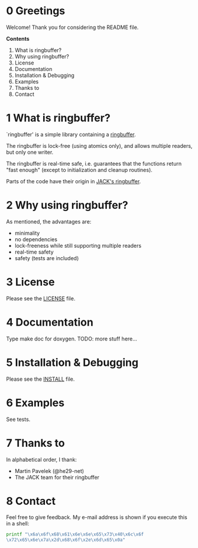 # 0 Greetings

Welcome! Thank you for considering the README file.

**Contents**

  1. What is ringbuffer?
  2. Why using ringbuffer?
  3. License
  4. Documentation
  5. Installation & Debugging
  6. Examples
  7. Thanks to
  8. Contact

# 1 What is ringbuffer?

`ringbuffer' is a simple library containing a
[ringbuffer](https://en.wikipedia.org/wiki/Circular_buffer).

The ringbuffer is lock-free (using atomics only), and allows multiple readers,
but only one writer.

The ringbuffer is real-time safe, i.e. guarantees that the functions return
"fast enough" (except to initialization and cleanup routines).

Parts of the code have their origin in
[JACK's ringbuffer](https://github.com/jackaudio/jack2/blob/develop/common/ringbuffer.c).

# 2 Why using ringbuffer?

As mentioned, the advantages are:

 * minimality
 * no dependencies
 * lock-freeness while still supporting multiple readers
 * real-time safety
 * safety (tests are included)

# 3 License
Please see the [LICENSE](LICENSE.txt) file.

# 4 Documentation
Type make doc for doxygen. TODO: more stuff here...

# 5 Installation & Debugging
Please see the [INSTALL](INSTALL.md) file.

# 6 Examples
See tests.

# 7 Thanks to
In alphabetical order, I thank:
  * Martin Pavelek (@he29-net)
  * The JACK team for their ringbuffer

# 8 Contact

Feel free to give feedback. My e-mail address is shown if you execute this in
a shell:

```sh
printf "\x6a\x6f\x68\x61\x6e\x6e\x65\x73\x40\x6c\x6f
\x72\x65\x6e\x7a\x2d\x68\x6f\x2e\x6d\x65\x0a"
```
